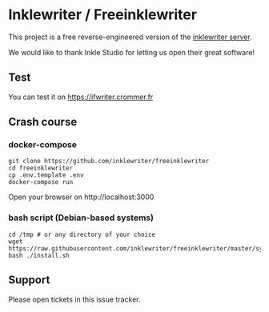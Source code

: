 # Inklewriter / Freeinklewriter

This project is a free reverse-engineered version of the [inklewriter server](https://writer.inklestudios.com).

We would like to thank Inkle Studio for letting us open their great software! 

## Test 

You can test it on https://ifwriter.crommer.fr

## Crash course

### docker-compose 

```
git clone https://github.com/inklewriter/freeinklewriter
cd freeinklewriter
cp .env.template .env
docker-compose run
```
Open your browser on http://localhost:3000

### bash script (Debian-based systems)
```
cd /tmp # or any directory of your choice 
wget https://raw.githubusercontent.com/inklewriter/freeinklewriter/master/system/install.sh
bash ./install.sh
```

## Support 

Please open tickets in this issue tracker. 
